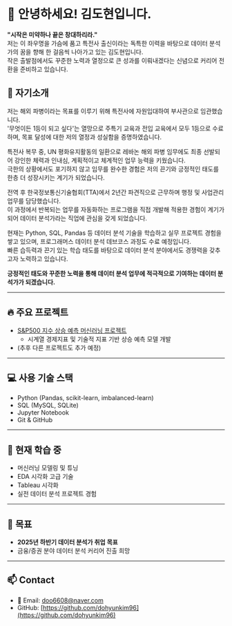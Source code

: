# 👋 안녕하세요! 김도현입니다.

**"시작은 미약하나 끝은 창대하리라."**  
저는 이 좌우명을 가슴에 품고 특전사 출신이라는 독특한 이력을 바탕으로 데이터 분석가의 꿈을 향해 한 걸음씩 나아가고 있는 김도현입니다.  
작은 출발점에서도 꾸준한 노력과 열정으로 큰 성과를 이뤄내겠다는 신념으로 커리어 전환을 준비하고 있습니다.

## 📝 자기소개

저는 해외 파병이라는 목표를 이루기 위해 특전사에 자원입대하여 부사관으로 임관했습니다.  
'무엇이든 1등이 되고 싶다'는 열망으로 주특기 교육과 전입 교육에서 모두 1등으로 수료하며, 목표 달성에 대한 저의 열정과 성실함을 증명하였습니다.

특전사 복무 중, UN 평화유지활동의 일환으로 레바논 해외 파병 임무에도 최종 선발되어 강인한 체력과 인내심, 계획적이고 체계적인 업무 능력을 키웠습니다.  
극한의 상황에서도 포기하지 않고 임무를 완수한 경험은 저의 끈기와 긍정적인 태도를 한층 더 성장시키는 계기가 되었습니다.

전역 후 한국정보통신기술협회(TTA)에서 2년간 파견직으로 근무하며 행정 및 사업관리 업무를 담당했습니다.  
이 과정에서 반복되는 업무를 자동화하는 프로그램을 직접 개발해 적용한 경험이 계기가 되어 데이터 분석가라는 직업에 관심을 갖게 되었습니다.

현재는 Python, SQL, Pandas 등 데이터 분석 기술을 학습하고 실무 프로젝트 경험을 쌓고 있으며, 프로그래머스 데이터 분석 데브코스 과정도 수료 예정입니다.  
빠른 습득력과 끈기 있는 학습 태도를 바탕으로 데이터 분석 분야에서도 경쟁력을 갖추고자 노력하고 있습니다.

**긍정적인 태도와 꾸준한 노력을 통해 데이터 분석 업무에 적극적으로 기여하는 데이터 분석가가 되겠습니다.**

---

## 🔥 주요 프로젝트

- [S&P500 지수 상승 예측 머신러닝 프로젝트](https://github.com/dohyunkim96/SP500_ML)
    - 시계열 경제지표 및 기술적 지표 기반 상승 예측 모델 개발
- (추후 다른 프로젝트도 추가 예정)

---

## 💻 사용 기술 스택

- Python (Pandas, scikit-learn, imbalanced-learn)
- SQL (MySQL, SQLite)
- Jupyter Notebook
- Git & GitHub

---

## 🏃 현재 학습 중

- 머신러닝 모델링 및 튜닝
- EDA 시각화 고급 기술
- Tableau 시각화
- 실전 데이터 분석 프로젝트 경험

---

## 🌱 목표

- **2025년 하반기 데이터 분석가 취업 목표**
- 금융/증권 분야 데이터 분석 커리어 진출 희망

---

## 📫 Contact

- 📧 Email: doo6608@naver.com
- GitHub: [https://github.com/dohyunkim96](https://github.com/dohyunkim96)
